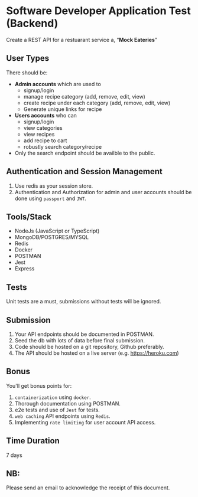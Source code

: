 # Software Developer Application Test (Backend)

Create a REST API for a restuarant service a, “**Mock Eateries**”

## User Types

There should be:

- **Admin accounts** which are used to
  - signup/login
  - manage recipe category (add, remove, edit, view)
  - create recipe under each category (add, remove, edit, view)
  - Generate unique links for recipe
- **Users accounts** who can
  - signup/login
  - view categories
  - view recipes
  - add recipe to cart
  - robustly search category/recipe
- Only the search endpoint should be availble to the public.

## Authentication and Session Management

1. Use redis as your session store.
2. Authentication and Authorization for admin and user accounts should be done using `passport` and `JWT`.

## Tools/Stack

- NodeJs (JavaScript or TypeScript)
- MongoDB/POSTGRES/MYSQL
- Redis
- Docker
- POSTMAN
- Jest
- Express

## Tests

Unit tests are a must, submissions without tests will be ignored.

## Submission

1. Your API endpoints should be documented in POSTMAN.
2. Seed the db with lots of data before final submission.
3. Code should be hosted on a git repository, Github preferably.
4. The API should be hosted on a live server (e.g. https://heroku.com)

## Bonus

You'll get bonus points for:

1. `containerization` using `docker`.
2. Thorough documentation using POSTMAN.
3. e2e tests and use of `Jest` for tests.
4. `web caching` API endpoints using `Redis`.
5. Implementing `rate limiting` for user account API access.

## Time Duration

7 days

## NB:

Please send an email to acknowledge the receipt of this document.

